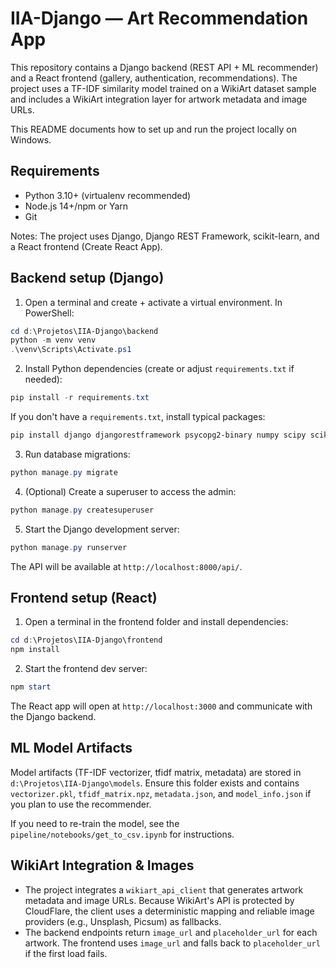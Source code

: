 # IIA-Django — Art Recommendation App

This repository contains a Django backend (REST API + ML recommender) and a React frontend (gallery, authentication, recommendations). The project uses a TF-IDF similarity model trained on a WikiArt dataset sample and includes a WikiArt integration layer for artwork metadata and image URLs.

This README documents how to set up and run the project locally on Windows.

## Requirements

- Python 3.10+ (virtualenv recommended)
- Node.js 14+/npm or Yarn
- Git

Notes: The project uses Django, Django REST Framework, scikit-learn, and a React frontend (Create React App).

## Backend setup (Django)

1. Open a terminal and create + activate a virtual environment. In PowerShell:

```powershell
cd d:\Projetos\IIA-Django\backend
python -m venv venv
.\venv\Scripts\Activate.ps1
```

2. Install Python dependencies (create or adjust `requirements.txt` if needed):

```powershell
pip install -r requirements.txt
```

If you don't have a `requirements.txt`, install typical packages:

```powershell
pip install django djangorestframework psycopg2-binary numpy scipy scikit-learn pillow requests
```

3. Run database migrations:

```powershell
python manage.py migrate
```

4. (Optional) Create a superuser to access the admin:

```powershell
python manage.py createsuperuser
```

5. Start the Django development server:

```powershell
python manage.py runserver
```

The API will be available at `http://localhost:8000/api/`.

## Frontend setup (React)

1. Open a terminal in the frontend folder and install dependencies:

```powershell
cd d:\Projetos\IIA-Django\frontend
npm install
```

2. Start the frontend dev server:

```powershell
npm start
```

The React app will open at `http://localhost:3000` and communicate with the Django backend.

## ML Model Artifacts

Model artifacts (TF-IDF vectorizer, tfidf matrix, metadata) are stored in `d:\Projetos\IIA-Django\models`. Ensure this folder exists and contains `vectorizer.pkl`, `tfidf_matrix.npz`, `metadata.json`, and `model_info.json` if you plan to use the recommender.

If you need to re-train the model, see the `pipeline/notebooks/get_to_csv.ipynb` for instructions.

## WikiArt Integration & Images

- The project integrates a `wikiart_api_client` that generates artwork metadata and image URLs. Because WikiArt's API is protected by CloudFlare, the client uses a deterministic mapping and reliable image providers (e.g., Unsplash, Picsum) as fallbacks.
- The backend endpoints return `image_url` and `placeholder_url` for each artwork. The frontend uses `image_url` and falls back to `placeholder_url` if the first load fails.
